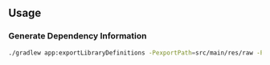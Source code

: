  ## Usage

 ### Generate Dependency Information

 ```bash
 ./gradlew app:exportLibraryDefinitions -PexportPath=src/main/res/raw -PexportVariant=release
 ```

